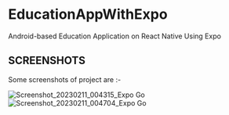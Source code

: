 # EducationAppWithExpo
Android-based Education Application on React Native Using Expo

## SCREENSHOTS
Some screenshots of project are :- 

![Screenshot_20230211_004315_Expo Go](https://user-images.githubusercontent.com/47415323/218179015-f79eb038-0eb7-44c0-ab03-4ce775a797b4.jpg)![Screenshot_20230211_004704_Expo Go](https://user-images.githubusercontent.com/47415323/218179046-431d7030-157b-4a48-882a-a628c49aa467.jpg)

